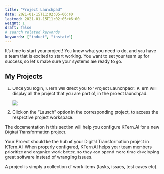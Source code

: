 ```yaml
---
title: "Project Launchpad"
date: 2021-01-15T11:02:05+06:00
lastmod: 2021-01-15T11:02:05+06:00
weight: 1
draft: false
# search related keywords
keywords: ["induct", "instate"]
---
```



It’s time to start your project! You know what you need to do, and you have a team that is excited to start working. You want to set your team up for success, so let's make sure your systems are ready to go.

## My Projects

1. Once you login, KTern will direct you to “Project Launchpad”. KTern will display all the project that
   you are part of, in the project launchpad.

   ![](https://storage.googleapis.com/ktern-docs-files/project-launchpad-1.png)

2. Click on the “Launch” option in the corresponding project, to access the respective project
   workspace.

The documentation in this section will help you configure KTern.AI for a new Digital Transformation project.

Your Project should be the hub of your Digital Transformation project in KTern.AI. When properly configured, KTern.AI helps your team members prioritize and organize work better, so they can spend more time developing great software instead of wrangling issues.

A project is simply a collection of work items (tasks, issues, test cases etc).